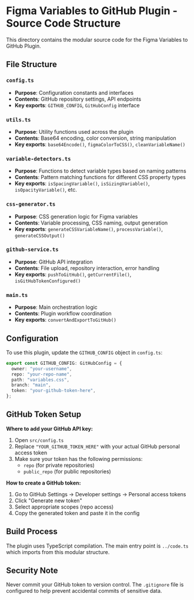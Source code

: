 # Figma Variables to GitHub Plugin - Source Code Structure

This directory contains the modular source code for the Figma Variables to GitHub Plugin.

## File Structure

### `config.ts`
- **Purpose**: Configuration constants and interfaces
- **Contents**: GitHub repository settings, API endpoints
- **Key exports**: `GITHUB_CONFIG`, `GitHubConfig` interface

### `utils.ts`
- **Purpose**: Utility functions used across the plugin
- **Contents**: Base64 encoding, color conversion, string manipulation
- **Key exports**: `base64Encode()`, `figmaColorToCSS()`, `cleanVariableName()`

### `variable-detectors.ts`
- **Purpose**: Functions to detect variable types based on naming patterns
- **Contents**: Pattern matching functions for different CSS property types
- **Key exports**: `isSpacingVariable()`, `isSizingVariable()`, `isOpacityVariable()`, etc.

### `css-generator.ts`
- **Purpose**: CSS generation logic for Figma variables
- **Contents**: Variable processing, CSS naming, output generation
- **Key exports**: `generateCSSVariableName()`, `processVariable()`, `generateCSSOutput()`

### `github-service.ts`
- **Purpose**: GitHub API integration
- **Contents**: File upload, repository interaction, error handling
- **Key exports**: `pushToGitHub()`, `getCurrentFile()`, `isGitHubTokenConfigured()`

### `main.ts`
- **Purpose**: Main orchestration logic
- **Contents**: Plugin workflow coordination
- **Key exports**: `convertAndExportToGitHub()`

## Configuration

To use this plugin, update the `GITHUB_CONFIG` object in `config.ts`:

```typescript
export const GITHUB_CONFIG: GitHubConfig = {
  owner: "your-username",
  repo: "your-repo-name",
  path: "variables.css",
  branch: "main",
  token: "your-github-token-here",
};
```

## GitHub Token Setup

**Where to add your GitHub API key:**

1. Open `src/config.ts`
2. Replace `"YOUR_GITHUB_TOKEN_HERE"` with your actual GitHub personal access token
3. Make sure your token has the following permissions:
   - `repo` (for private repositories)
   - `public_repo` (for public repositories)

**How to create a GitHub token:**

1. Go to GitHub Settings → Developer settings → Personal access tokens
2. Click "Generate new token"
3. Select appropriate scopes (repo access)
4. Copy the generated token and paste it in the config

## Build Process

The plugin uses TypeScript compilation. The main entry point is `../code.ts` which imports from this modular structure.

## Security Note

Never commit your GitHub token to version control. The `.gitignore` file is configured to help prevent accidental commits of sensitive data.
